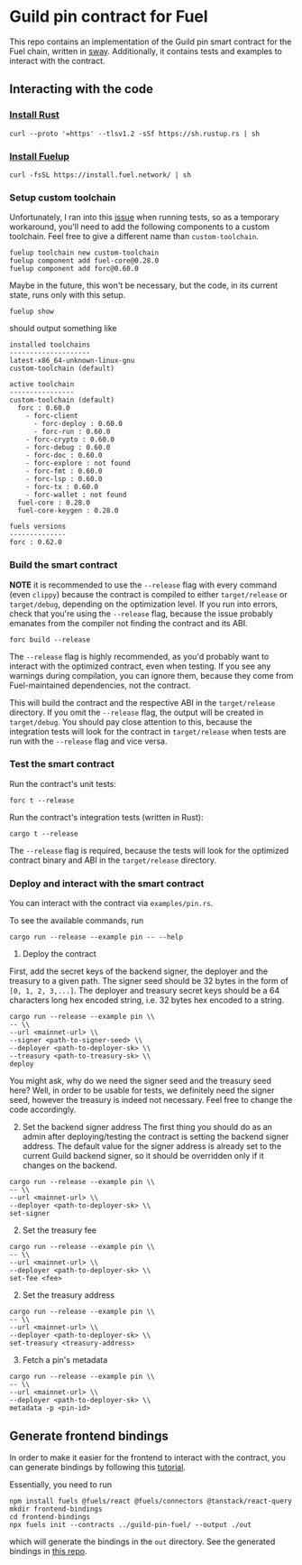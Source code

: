# Guild pin contract for Fuel
This repo contains an implementation of the Guild pin smart contract for the
Fuel chain, written in [sway](https://docs.fuel.network/docs/sway/).
Additionally, it contains tests and examples to interact with the contract.

## Interacting with the code
### [Install Rust](https://www.rust-lang.org/tools/install)
```
curl --proto '=https' --tlsv1.2 -sSf https://sh.rustup.rs | sh
```
### [Install Fuelup](https://install.fuel.network/master/installation/index.html)
```
curl -fsSL https://install.fuel.network/ | sh
```

### Setup custom toolchain

Unfortunately, I ran into this
[issue](https://github.com/FuelLabs/fuels-rs/issues/1449) when running tests,
so as a temporary workaround, you'll need to add the following components to a
custom toolchain. Feel free to give a different name than `custom-toolchain`.

```
fuelup toolchain new custom-toolchain
fuelup component add fuel-core@0.28.0
fuelup component add forc@0.60.0
```

Maybe in the future, this won't be necessary, but the code, in its current
state, runs only with this setup.

```
fuelup show
```
should output something like

```
installed toolchains
--------------------
latest-x86_64-unknown-linux-gnu
custom-toolchain (default)

active toolchain
----------------
custom-toolchain (default)
  forc : 0.60.0
    - forc-client
      - forc-deploy : 0.60.0
      - forc-run : 0.60.0
    - forc-crypto : 0.60.0
    - forc-debug : 0.60.0
    - forc-doc : 0.60.0
    - forc-explore : not found
    - forc-fmt : 0.60.0
    - forc-lsp : 0.60.0
    - forc-tx : 0.60.0
    - forc-wallet : not found
  fuel-core : 0.28.0
  fuel-core-keygen : 0.28.0

fuels versions
--------------
forc : 0.62.0
```

### Build the smart contract

**NOTE** it is recommended to use the `--release` flag with every command (even
`clippy`) because the contract is compiled to either `target/release` or
`target/debug`, depending on the optimization level. If you run into errors,
check that you're using the `--release` flag, because the issue probably
emanates from the compiler not finding the contract and its ABI.

```
forc build --release
```
The `--release` flag is highly recommended, as you'd probably want to interact
with the optimized contract, even when testing. If you see any warnings during
compilation, you can ignore them, because they come from Fuel-maintained
dependencies, not the contract.

This will build the contract and the respective ABI in the `target/release`
directory. If you omit the `--release` flag, the output will be created in
`target/debug`. You should pay close attention to this, because the integration
tests will look for the contract in `target/release` when tests are run with
the `--release` flag and vice versa.

### Test the smart contract
Run the contract's unit tests:
```
forc t --release
```

Run the contract's integration tests (written in Rust):

```
cargo t --release
```

The `--release` flag is required, because the tests will look for the optimized
contract binary and ABI in the `target/release` directory.

### Deploy and interact with the smart contract
You can interact with the contract via `examples/pin.rs`.

To see the available commands, run
```
cargo run --release --example pin -- --help
```

1) Deploy the contract

First, add the secret keys of the backend signer, the deployer and the treasury
to a given path. The signer seed should be 32 bytes in the form of `[0, 1, 2,
3,...]`. The deployer and treasury secret keys should be a 64 characters long
hex encoded string, i.e. 32 bytes hex encoded to a string.
```
cargo run --release --example pin \\
-- \\
--url <mainnet-url> \\
--signer <path-to-signer-seed> \\
--deployer <path-to-deployer-sk> \\
--treasury <path-to-treasury-sk> \\
deploy
```
You might ask, why do we need the signer seed and the treasury seed here? Well,
in order to be usable for tests, we definitely need the signer seed, however
the treasury is indeed not necessary. Feel free to change the code accordingly.

2) Set the backend signer address
The first thing you should do as an admin after deploying/testing the contract
is setting the backend signer address. The default value for the signer address
is already set to the current Guild backend signer, so it should be overridden
only if it changes on the backend.

```
cargo run --release --example pin \\
-- \\
--url <mainnet-url> \\
--deployer <path-to-deployer-sk> \\
set-signer
```

2) Set the treasury fee

```
cargo run --release --example pin \\
-- \\
--url <mainnet-url> \\
--deployer <path-to-deployer-sk> \\
set-fee <fee>
```

2) Set the treasury address

```
cargo run --release --example pin \\
-- \\
--url <mainnet-url> \\
--deployer <path-to-deployer-sk> \\
set-treasury <treasury-address>
```

3) Fetch a pin's metadata
```
cargo run --release --example pin \\
-- \\
--url <mainnet-url> \\
--deployer <path-to-deployer-sk> \\
metadata -p <pin-id>
```

## Generate frontend bindings
In order to make it easier for the frontend to interact with the contract, you
can generate bindings by following this
[tutorial](https://docs.fuel.network/guides/counter-dapp/building-a-frontend/#install-the-fuels-sdk-dependency).

Essentially, you need to run
```
npm install fuels @fuels/react @fuels/connectors @tanstack/react-query
mkdir frontend-bindings
cd frontend-bindings
npx fuels init --contracts ../guild-pin-fuel/ --output ./out
```

which will generate the bindings in the `out` directory. See the generated
bindings in [this repo](https://github.com/guildxyz/guild-pin-fuel-frontend).

